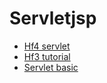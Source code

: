 # Servletjsp
* [Hf4 servlet](hf4_servlet.md)
* [Hf3 tutorial](hf3_tutorial.md)
* [Servlet basic](servlet_basic.md)
